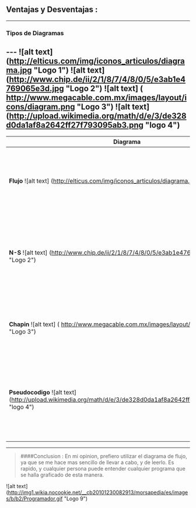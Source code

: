 ## Ventajas y Desventajas :
---
### Tipos de Diagramas
--- ![alt text] (http://elticus.com/img/iconos_articulos/diagrama.jpg "Logo 1")  ![alt text] (http://www.chip.de/ii/2/1/8/7/4/8/0/5/e3ab1e4769065e3d.jpg "Logo 2") ![alt text] ( http://www.megacable.com.mx/images/layout/icons/diagram.png "Logo 3") ![alt text] (http://upload.wikimedia.org/math/d/e/3/de328d0da1af8a2642ff27f793095ab3.png "logo 4") 
---

| Diagrama | Ventajas | Desventajas |Ejemplo|
|---|---|---|---|
|**Flujo** ![alt text] (http://elticus.com/img/iconos_articulos/diagrama.jpg "Logo 1")| _Sencillo para entender para cualquier pesona que lo lea. Es sencillo de realizar._ | _Es extenso al tener flechas, si contiene varias iteraciones, el diagrama se pone tedioso visualmente._ |![alt text] (http://wl.static.fotolia.com/jpg/00/27/66/50/400_F_27665031_gJde82XyesywN4aXMad8WoTh0M4kHzRo.jpg "logo 5") |
|**N-S** ![alt text] (http://www.chip.de/ii/2/1/8/7/4/8/0/5/e3ab1e4769065e3d.jpg "Logo 2")| _Es compacto, sin flechas y rapido de llevar a cabo._ | _Si el programa es grande, o contiene varios "IF" anidados, el diagrama puede llegar a ser muy grande, y dificil de entender._ | ![alt text] (http://2.bp.blogspot.com/_jJOU7jLTQy0/TKtoL31AqXI/AAAAAAAAAAw/rS_trtOxN2Q/s1600/mayormenor1.png "logo 6")|
|  **Chapin** ![alt text] ( http://www.megacable.com.mx/images/layout/icons/diagram.png "Logo 3") | _Contiene ciertas flechas que pueden facilitar el seguimiento del programa._ | _Al tener mas recuadradas ciertas sentencias del programa, complica el entendimiento del mismo._ |![alt text] (https://lh4.googleusercontent.com/6gGqnLt8cBRkK2sGV94ejd2uGLyumLXthJ5U4_Fckae2Q-JPHPIYH7hVi89hYct5JIBwIHoCo0OwdVnXZ-r7hCjri7l98fwN1mXsfe_-dYdsnZi95aONFyFa0dPN-pSt "logo 7")|
|**Pseudocodigo** ![alt text] (http://upload.wikimedia.org/math/d/e/3/de328d0da1af8a2642ff27f793095ab3.png "logo 4")  | _Es una manera rapida de escribir codigo, en caso de que no halla tiempo para graficar el programa._ | _Cada persona entiende su propio pseudocodigo._| ![alt text] (http://algoritmos.bligoo.es/media/users/17/898521/images/public/186581/pseudocodigo.jpg?v=1323096784841 "logo 8")|

---
>####Conclusion : 
>En mi opinion, prefiero utilizar el diagrama de flujo, ya que se me hace mas sencillo de llevar a cabo, y de leerlo. Es rapido, y cualquier persona puede entender cualquier programa que se halla graficado de esta manera.

![alt text] (http://img1.wikia.nocookie.net/__cb20101230082913/morsapedia/es/images/b/b2/Programador.gif "Logo 9")
